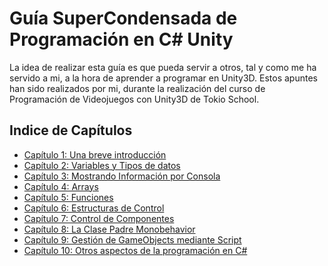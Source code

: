 # Guía SuperCondensada de Programación en C# Unity

La idea de realizar esta guía es que pueda servir a otros, tal y como me ha servido a mi, a la hora de aprender a programar en Unity3D.
Estos apuntes han sido realizados por mi, durante la realización del curso de Programación de Videojuegos con Unity3D de Tokio School.

## Indice de Capítulos

* [Capítulo 1: Una breve introducción](./docs/cap01.md)
* [Capítulo 2: Variables y Tipos de datos](./docs/cap02.md)
* [Capítulo 3: Mostrando Información por Consola](./docs/cap03.md)
* [Capítulo 4: Arrays](./docs/cap04.md)
* [Capítulo 5: Funciones](./docs/cap05.md)
* [Capítulo 6: Estructuras de Control](./docs/cap06.md)
* [Capítulo 7: Control de Componentes](./docs/cap07.md)
* [Capítulo 8: La Clase Padre Monobehavior](./docs/cap08.md)
* [Capítulo 9: Gestión de GameObjects mediante Script](./docs/cap09.md)
* [Capítulo 10: Otros aspectos de la programación en C#](./docs/cap10.md)